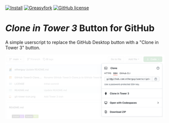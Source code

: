 [![Install](https://img.shields.io/badge/Install-0.1-blueviolet?style=flat-square)](https://github.com/otherguy/userscript-github-tower3/raw/main/GitHub-Tower3-Clone.user.js)
[![Greasyfork](https://img.shields.io/badge/greasyfork-0.1-blue?style=flat-square)](https://greasyfork.org/en/scripts/418501-tower-3-clone-for-github)
[![GitHub license](https://img.shields.io/github/license/otherguy/userscript-github-tower3?style=flat-square)](https://github.com/otherguy/userscript-github-tower3/blob/main/LICENSE)

# *Clone in Tower 3* Button for GitHub

A simple userscript to replace the GitHub Desktop button with a "Clone in Tower 3" button.

![Screenshot](screenshot.png)
